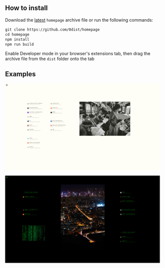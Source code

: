## How to install
Download the [latest](https://github.com/0dist/homepage/releases) `homepage` archive file or run the following commands:

```
git clone https://github.com/0dist/homepage
cd homepage
npm install
npm run build 
```
Enable Developer mode in your browser's extensions tab, then drag the archive file from the `dist` folder onto the tab

## Examples
![](/examples/1.jpg)

![](/examples/2.jpg)




